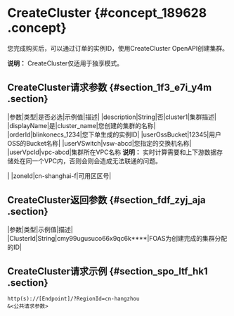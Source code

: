 # CreateCluster {#concept_189628 .concept}

您完成购买后，可以通过订单的实例ID，使用CreateCluster OpenAPI创建集群。

**说明：** CreateCluster仅适用于独享模式。

## CreateCluster请求参数 {#section_1f3_e7i_y4m .section}

|参数|类型|是否必选|示例值|描述|
|description|String|否|cluster1|集群描述|
|displayName|是|cluster\_name|您创建的集群的名称|
|orderId|blinkonecs\_1234|您下单生成的实例ID|
|userOssBucket|12345|用户OSS的Bucket名称|
|userVSwitch|vsw-abcd|您指定的交换机名称|
|userVpcId|vpc-abcd|集群所在VPC名称 **说明：** 实时计算需要和上下游数据存储处在同一个VPC内，否则会则会造成无法联通的问题。

 |
|zoneId|cn-shanghai-f|可用区区号|

## CreateCluster返回参数 {#section_fdf_zyj_aja .section}

|参数|类型|示例值|描述|
|ClusterId|String|cmy99ugusuco66x9qc6k\*\*\*\*|FOAS为创建完成的集群分配的ID|

## CreateCluster请求示例 {#section_spo_ltf_hk1 .section}

```
http(s)://[Endpoint]/?RegionId=cn-hangzhou
&<公共请求参数>
```

